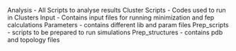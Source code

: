 Analysis - All Scripts to analyse results 
Cluster Scripts - Codes used to run in Clusters
Input - Contains input files for running minimization and fep calculations
Parameters - contains different lib and param files
Prep_scripts - scripts to be prepared to run simulations
Prep_structures - contains pdb and topology files
